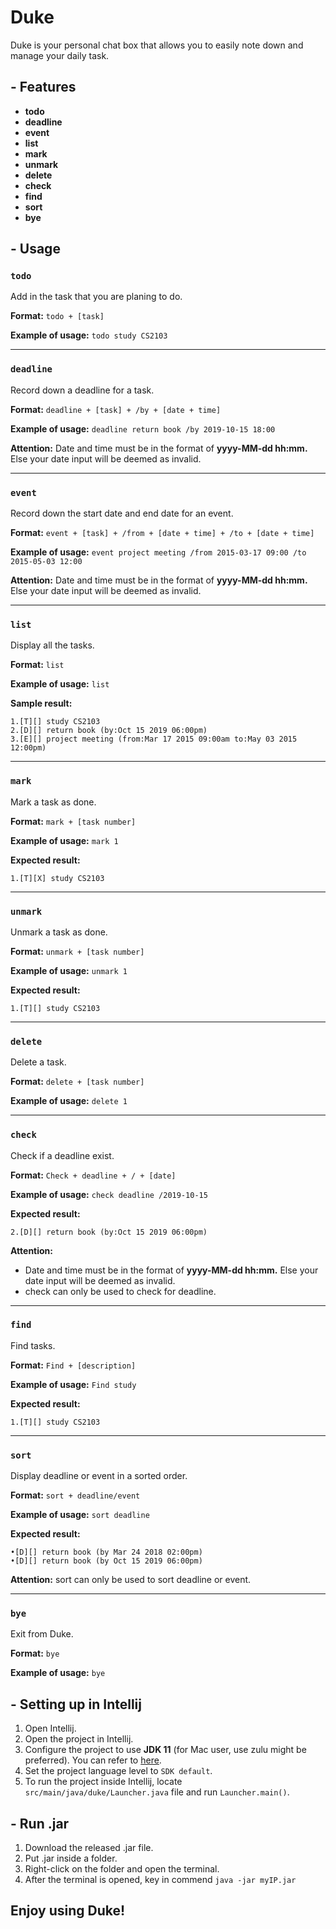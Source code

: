 # Duke

Duke is your personal chat box that allows you to easily note down and manage your daily task.

## - Features
+ **todo**
+ **deadline**
+ **event**
+ **list**
+ **mark**
+ **unmark**
+ **delete**
+ **check**
+ **find**
+ **sort**
+ **bye**

## - Usage

### `todo`
Add in the task that you are planing to do.

**Format:** `todo + [task]`

**Example of usage:** `todo study CS2103`


---
### `deadline`
Record down a deadline for a task.

**Format:** `deadline + [task] + /by + [date + time]`

**Example of usage:** `deadline return book /by 2019-10-15 18:00`

**Attention:** Date and time must be in the format of **yyyy-MM-dd hh:mm.** Else your date input will be deemed as invalid.

---
### `event`
Record down the start date and end date for an event.

**Format:** `event + [task] + /from + [date + time] + /to + [date + time]`

**Example of usage:** `event project meeting /from 2015-03-17 09:00 /to 2015-05-03 12:00`

**Attention:** Date and time must be in the format of **yyyy-MM-dd hh:mm.** Else your date input will be deemed as invalid.

---
### `list`
Display all the tasks.

**Format:** `list`

**Example of usage:** `list`

**Sample result:**
```
1.[T][] study CS2103
2.[D][] return book (by:Oct 15 2019 06:00pm)
3.[E][] project meeting (from:Mar 17 2015 09:00am to:May 03 2015 12:00pm)
```

---
### `mark`
Mark a task as done.

**Format:** `mark + [task number]`

**Example of usage:** `mark 1`

**Expected result:**
```
1.[T][X] study CS2103
```

---
### `unmark`
Unmark a task as done.

**Format:** `unmark + [task number]`

**Example of usage:** `unmark 1`

**Expected result:**
```
1.[T][] study CS2103
```

---
### `delete`
Delete a task.

**Format:** `delete + [task number]`

**Example of usage:** `delete 1`

---
### `check`
Check if a deadline exist.

**Format:** `Check + deadline + / + [date]`

**Example of usage:** `check deadline /2019-10-15`

**Expected result:**
```
2.[D][] return book (by:Oct 15 2019 06:00pm)
```

**Attention:**
+ Date and time must be in the format of **yyyy-MM-dd hh:mm.** Else your date input will be deemed as invalid.
+ check can only be used to check for deadline.

---
### `find`
Find tasks.

**Format:** `Find + [description]`

**Example of usage:** `Find study`

**Expected result:**
```
1.[T][] study CS2103
```

---
### `sort`
Display deadline or event in a sorted order.

**Format:** `sort + deadline/event`

**Example of usage:** `sort deadline`

**Expected result:**
```
•[D][] return book (by Mar 24 2018 02:00pm)
•[D][] return book (by Oct 15 2019 06:00pm)
```

**Attention:** sort can only be used to sort deadline or event.

---
### `bye`
Exit from Duke.

**Format:** `bye`

**Example of usage:** `bye`

## - Setting up in Intellij
1. Open Intellij.
2. Open the project in Intellij.
3. Configure the project to use **JDK 11** (for Mac user, use zulu might be preferred). You can refer to [here](https://www.jetbrains.com/help/idea/sdk.html#set-up-jdk).
4. Set the project language level to `SDK default`.
5. To run the project inside Intellij, locate `src/main/java/duke/Launcher.java` file and run `Launcher.main()`.


## - Run .jar
1. Download the released .jar file.
2. Put .jar inside a folder.
3. Right-click on the folder and open the terminal. 
4. After the terminal is opened, key in commend `java -jar myIP.jar`

## Enjoy using Duke!
